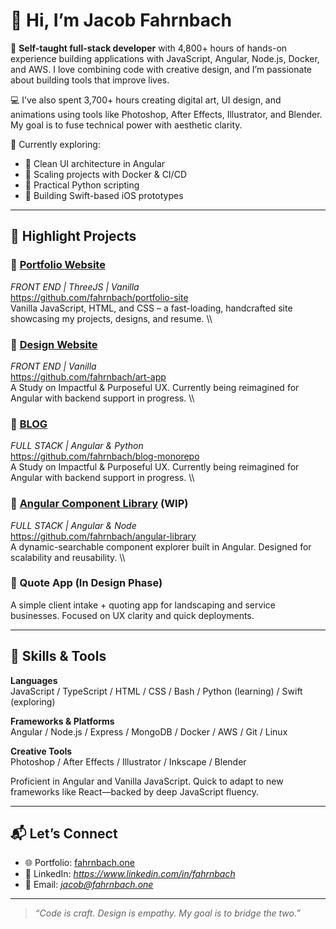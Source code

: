 # 👋 Hi, I’m Jacob Fahrnbach

🎯 **Self-taught full-stack developer** with 4,800+ hours of hands-on experience building applications with JavaScript, Angular, Node.js, Docker, and AWS. I love combining code with creative design, and I’m passionate about building tools that improve lives.

💻 I’ve also spent 3,700+ hours creating digital art, UI design, and animations using tools like Photoshop, After Effects, Illustrator, and Blender. My goal is to fuse technical power with aesthetic clarity.

🌱 Currently exploring:
- 🧠 Clean UI architecture in Angular
- 🧰 Scaling projects with Docker & CI/CD
- 🐍 Practical Python scripting
- 📱 Building Swift-based iOS prototypes

---

## 🚀 Highlight Projects

### 🔗 [Portfolio Website](https://fahrnbach.one)
*FRONT END | ThreeJS | Vanilla*
<br/>
https://github.com/fahrnbach/portfolio-site
<br/>
Vanilla JavaScript, HTML, and CSS – a fast-loading, handcrafted site showcasing my projects, designs, and resume.
\\\
### 🎨 [Design Website](https://art.fahrnbach.one)
*FRONT END | Vanilla*
<br/>
https://github.com/fahrnbach/art-app
<br/>
A Study on Impactful & Purposeful UX. Currently being reimagined for Angular with backend support in progress.
\\\
### 🔏 [BLOG](https://blog.fahrnbach.one)
*FULL STACK | Angular & Python*
<br/>
https://github.com/fahrnbach/blog-monorepo
<br/>
A Study on Impactful & Purposeful UX. Currently being reimagined for Angular with backend support in progress.
\\\
### 🧩 [Angular Component Library](https://library.fahrnbach.one) (WIP)
*FULL STACK | Angular & Node*
<br/>
https://github.com/fahrnbach/angular-library
<br/>
A dynamic-searchable component explorer built in Angular. Designed for scalability and reusability.
\\\
### 🧾 Quote App (In Design Phase)
A simple client intake + quoting app for landscaping and service businesses. Focused on UX clarity and quick deployments.

---

## 🧠 Skills & Tools

**Languages**  
JavaScript / TypeScript / HTML / CSS / Bash / Python (learning) / Swift (exploring)

**Frameworks & Platforms**  
Angular / Node.js / Express / MongoDB / Docker / AWS / Git / Linux

**Creative Tools**  
Photoshop / After Effects / Illustrator / Inkscape / Blender

Proficient in Angular and Vanilla JavaScript. Quick to adapt to new frameworks like React—backed by deep JavaScript fluency.

---

## 📬 Let’s Connect

- 🌐 Portfolio: [fahrnbach.one](https://fahrnbach.one)
- 💼 LinkedIn: *https://www.linkedin.com/in/fahrnbach*
- 📧 Email: *jacob@fahrnbach.one*

---

> *“Code is craft. Design is empathy. My goal is to bridge the two.”*
